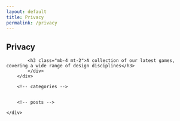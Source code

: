 ```yaml
---
layout: default
title: Privacy
permalink: /privacy
---
```


<!-- header title -->
<section class="page-title header-padding" style="background-image:url(assets/pages/news/banner.jpg);background-size:cover"><div class="container">
	<div class="row">
		<div class="col-lg-6">
			<h2 class="text-capitalize mb-2 text-lg text-white">Privacy</h2>
			</div>
		</div>
	</div>
</section>


<section class="pt200 section portfolio-2">
	<div class="container">
		<!-- text -->
		<div class="row">
			<div class="col-lg-10">
			
			<h3 class="mb-4 mt-2">A collection of our latest games, covering a wide range of design disciplines</h3>
			</div>
		</div>
		
		<!-- categories -->
		

		<!-- posts -->
		
	</div>
</section>